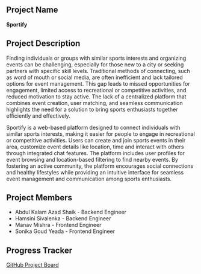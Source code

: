 ## Project Name
**Sportify**
## Project Description
Finding individuals or groups with similar sports interests and organizing events can be challenging, especially for those new to a city or seeking partners with specific skill levels. Traditional methods of connecting, such as word of mouth or social media, are often inefficient and lack tailored options for event management. This gap leads to missed opportunities for engagement, limited access to recreational or competitive activities, and reduced motivation to stay active. The lack of a centralized platform that combines event creation, user matching, and seamless communication highlights the need for a solution to bring sports enthusiasts together efficiently and effectively.

Sportify is a web-based platform designed to connect individuals with similar sports interests, making it easier for people to engage in recreational or competitive activities. Users can create and join sports events in their area, customize event details like location, time and interact with others through integrated chat features. The platform includes user profiles for event browsing and location-based filtering to find nearby events. By fostering an active community, the platform encourages social connections and healthy lifestyles while providing an intuitive interface for seamless event management and communication among sports enthusiasts.
## Project Members
* Abdul Kalam Azad Shaik - Backend Engineer
* Hamsini Sivalenka - Backend Engineer
* Manav Mishra - Frontend Engineer
* Sonika Goud Yeada - Frontend Engineer

## Progress Tracker
[GitHub Project Board]( https://github.com/users/MishNia/projects/1/views/1)
